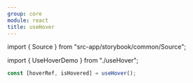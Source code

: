 ```yaml
---
group: core
module: react
title: useHover
---
```


import { Source } from "src-app/storybook/common/Source";

import { UseHoverDemo } from "./useHover";

<UseHoverDemo />

```jsx
const [hoverRef, isHovered] = useHover();
```

<Source path="src-core/react/useHover.ts" />
